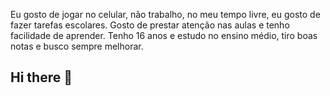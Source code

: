 Eu gosto de jogar no celular, não trabalho, no meu tempo livre, eu gosto  de fazer tarefas escolares.
Gosto de prestar atenção nas aulas e tenho facilidade de aprender.
Tenho 16 anos e estudo no ensino médio, tiro boas notas e busco sempre melhorar.
## Hi there 👋
<!--
**Pablo1950/Pablo1950** is a ✨ _special_ ✨ repository because its `README.md` (this file) appears on your GitHub profile.

Here are some ideas to get you started:

- 🔭 I’m currently working on ...
- 🌱 I’m currently learning ...
- 👯 I’m looking to collaborate on ...
- 🤔 I’m looking for help with ...
- 💬 Ask me about ...
- 📫 How to reach me: ...
- 😄 Pronouns: ...
- ⚡ Fun fact: ...
-->

